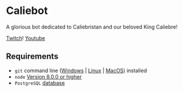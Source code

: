# Caliebot

A glorious bot dedicated to Caliebristan and our beloved King Caliebre! 

[Twitch](https://www.twitch.tv/caliebre)!
[Youtube](https://www.youtube.com/channel/UCnFDPboak1dFBoPqN3BbCSw)


## Requirements

- `git` command line ([Windows](https://git-scm.com/download/win) | [Linux](https://git-scm.com/book/en/v2/Getting-Started-Installing-Git) | [MacOS](https://git-scm.com/download/mac)) installed
- `node` [Version 8.0.0 or higher](https://nodejs.org)
- `PostgreSQL` [database](https://www.postgresql.org/download/)
